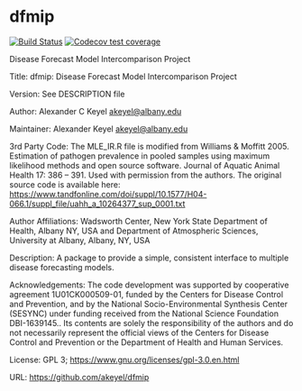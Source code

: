 # dfmip
[![Build Status](https://travis-ci.org/akeyel/dfmip.svg?branch=master)](https://travis-ci.org/akeyel/dfmip)
[![Codecov test coverage](https://codecov.io/gh/akeyel/dfmip/branch/master/graph/badge.svg)](https://codecov.io/gh/akeyel/dfmip?branch=master)

Disease Forecast Model Intercomparison Project

Title: dfmip: Disease Forecast Model Intercomparison Project

Version: See DESCRIPTION file

Author: Alexander C Keyel <akeyel@albany.edu>

Maintainer: Alexander Keyel akeyel@albany.edu

3rd Party Code:  The MLE_IR.R file is modified from Williams & Moffitt 2005. Estimation of pathogen prevalence in pooled samples using maximum likelihood methods and open source software. Journal of Aquatic Animal Health 17: 386 – 391. Used with permission from the authors. The original source code is available here:   https://www.tandfonline.com/doi/suppl/10.1577/H04-066.1/suppl_file/uahh_a_10264377_sup_0001.txt

Author Affiliations: Wadsworth Center, New York State Department of Health, Albany NY, USA and Department of Atmospheric Sciences, University at Albany, Albany, NY, USA

Description: A package to provide a simple, consistent interface to multiple disease forecasting models. 

Acknowledgements:   The code development was supported by cooperative agreement 1U01CK000509-01, funded by the Centers for Disease Control and Prevention,  and by the National Socio-Environmental Synthesis Center (SESYNC) under funding received from the National Science Foundation DBI-1639145.. Its contents are solely the responsibility of the authors and do not necessarily represent the official views of the Centers for Disease  Control and Prevention or the Department of Health and Human Services.

License: GPL 3; https://www.gnu.org/licenses/gpl-3.0.en.html

URL: https://github.com/akeyel/dfmip
